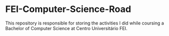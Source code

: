 # FEI-Computer-Science-Road
This repository is responsible for storing the activities I did while coursing a Bachelor of Computer Science at Centro Universitário FEI.
